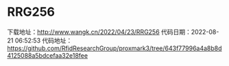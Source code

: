 # RRG256
下载地址：http://www.wangk.cn/2022/04/23/RRG256
代码日期：2022-08-21 06:52:53
代码地址：https://github.com/RfidResearchGroup/proxmark3/tree/643f77996a4a8b8d4125088a5bdcefaa32e18fee
